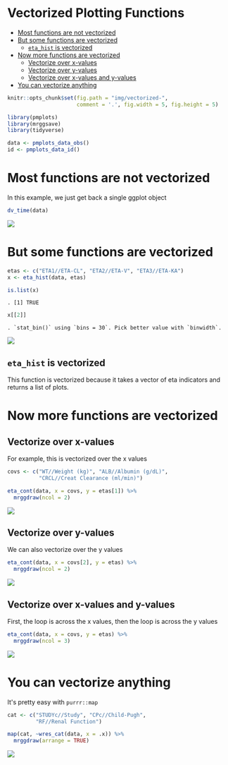Vectorized Plotting Functions
================

-   [Most functions are not vectorized](#most-functions-are-not-vectorized)
-   [But some functions are vectorized](#but-some-functions-are-vectorized)
    -   [`eta_hist` is vectorized](#eta_hist-is-vectorized)
-   [Now more functions are vectorized](#now-more-functions-are-vectorized)
    -   [Vectorize over x-values](#vectorize-over-x-values)
    -   [Vectorize over y-values](#vectorize-over-y-values)
    -   [Vectorize over x-values and y-values](#vectorize-over-x-values-and-y-values)
-   [You can vectorize anything](#you-can-vectorize-anything)

``` r
knitr::opts_chunk$set(fig.path = "img/vectorized-", 
                      comment = '.', fig.width = 5, fig.height = 5)
```

``` r
library(pmplots)
library(mrggsave)
library(tidyverse)

data <- pmplots_data_obs()
id <- pmplots_data_id()
```

Most functions are not vectorized
=================================

In this example, we just get back a single ggplot object

``` r
dv_time(data)
```

![](img/vectorized-unnamed-chunk-3-1.png)

But some functions are vectorized
=================================

``` r
etas <- c("ETA1//ETA-CL", "ETA2//ETA-V", "ETA3//ETA-KA")
x <- eta_hist(data, etas)
```

``` r
is.list(x)
```

    . [1] TRUE

``` r
x[[2]]
```

    . `stat_bin()` using `bins = 30`. Pick better value with `binwidth`.

![](img/vectorized-unnamed-chunk-6-1.png)

`eta_hist` is vectorized
------------------------

This function is vectorized because it takes a vector of eta indicators and returns a list of plots.

Now more functions are vectorized
=================================

Vectorize over x-values
-----------------------

For example, this is vectorized over the x values

``` r
covs <- c("WT//Weight (kg)", "ALB//Albumin (g/dL)", 
          "CRCL//Creat Clearance (ml/min)")

eta_cont(data, x = covs, y = etas[1]) %>% 
  mrggdraw(ncol = 2)
```

![](img/vectorized-unnamed-chunk-7-1.png)

Vectorize over y-values
-----------------------

We can also vectorize over the y values

``` r
eta_cont(data, x = covs[2], y = etas) %>%
  mrggdraw(ncol = 2)
```

![](img/vectorized-unnamed-chunk-8-1.png)

Vectorize over x-values and y-values
------------------------------------

First, the loop is across the x values, then the loop is across the y values

``` r
eta_cont(data, x = covs, y = etas) %>%
  mrggdraw(ncol = 3)
```

![](img/vectorized-unnamed-chunk-9-1.png)

You can vectorize anything
==========================

It's pretty easy with `purrr::map`

``` r
cat <- c("STUDYc//Study", "CPc//Child-Pugh", 
         "RF//Renal Function")

map(cat, ~wres_cat(data, x = .x)) %>%
  mrggdraw(arrange = TRUE)
```

![](img/vectorized-unnamed-chunk-10-1.png)
